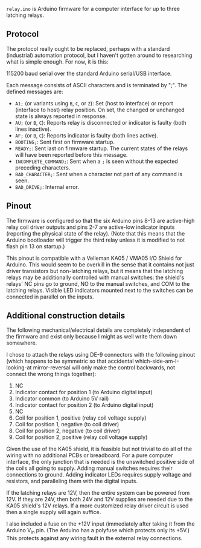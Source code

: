 `relay.ino` is Arduino firmware for a computer interface for up to three latching relays.

## Protocol

The protocol really ought to be replaced, perhaps with a standard (industrial) automation protocol, but I haven't gotten around to researching what is simple enough. For now, it is this:

115200 baud serial over the standard Arduino serial/USB interface.

Each message consists of ASCII characters and is terminated by ";".
The defined messages are:

* `A1;` (or variants using `B`, `C`, or `2`): Set (host to interface) or report (interface to host) relay position.
    On set, the changed or unchanged state is always reported in response.
* `AU;` (or `B`, `C`): Reports relay is disconnected or indicator is faulty (both lines inactive).
* `AF;` (or `B`, `C`): Reports indicator is faulty (both lines active).
* `BOOTING;`: Sent first on firmware startup.
* `READY;`: Sent last on firmware startup. The current states of the relays will have been reported before this message.
* `INCOMPLETE_COMMAND;`: Sent when a `;` is seen without the expected preceding characters.
* `BAD_CHARACTER;`: Sent when a character not part of any command is seen.
* `BAD_DRIVE;`: Internal error.

## Pinout

The firmware is configured so that the six Arduino pins 8-13 are active-high relay coil driver outputs and pins 2-7 are active-low indicator inputs (reporting the physical state of the relay).
(Note that this means that the Arduino bootloader will trigger the third relay unless it is modified to not flash pin 13 on startup.)

This pinout is compatible with a Velleman KA05 / VMA05 I/O Shield for Arduino. 
This would seem to be overkill in the sense that it contains not just driver transistors but non-latching relays,
but it means that the latching relays may be additionally controlled with manual switches: the shield's relays' NC pins go to ground, NO to the manual switches, and COM to the latching relays.
Visible LED indicators mounted next to the switches can be connected in parallel on the inputs.

## Additional construction details

The following mechanical/electrical details are completely independent of the firmware and exist only because I might as well write them down somewhere.

I chose to attach the relays using DE-9 connectors with the following pinout (which happens to be symmetric so that accidental which-side-am-I-looking-at mirror-reversal will only make the control backwards, not connect the wrong things together):

1. NC
2. Indicator contact for position 1 (to Arduino digital input)
3. Indicator common (to Arduino 5V rail)
4. Indicator contact for position 2 (to Arduino digital input)
5. NC
6. Coil for position 1, positive (relay coil voltage supply)
7. Coil for position 1, negative (to coil driver)
8. Coil for position 2, negative (to coil driver)
9. Coil for position 2, positive (relay coil voltage supply)

Given the use of the KA05 shield, it is feasible but not trivial to do all of the wiring with no additional PCBs or breadboard.
For a pure computer interface, the only junction that is needed is the unswitched positive side of the coils all going to supply.
Adding manual switches requires their connections to ground. Adding indicator LEDs requires supply voltage and resistors, and paralleling them with the digital inputs.

If the latching relays are 12V, then the entire system can be powered from 12V.
If they are 24V, then both 24V and 12V supplies are needed due to the KA05 shield's 12V relays.
If a more customized relay driver circuit is used then a single supply will again suffice.

I also included a fuse on the +12V input (immediately after taking it from the Arduino V<sub>in</sub> pin. (The Arduino has a polyfuse which protects only its +5V.) This protects against any wiring fault in the external relay connections.